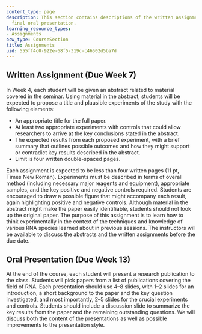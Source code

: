 ```yaml
---
content_type: page
description: This section contains descriptions of the written assignment and the
  final oral presentation.
learning_resource_types:
- Assignments
ocw_type: CourseSection
title: Assignments
uid: 555ff4c0-922e-68f5-319c-c46502d5ba7d
---
```


Written Assignment (Due Week 7)
-------------------------------

In Week 4, each student will be given an abstract related to material covered in the seminar. Using material in the abstract, students will be expected to propose a title and plausible experiments of the study with the following elements:

*   An appropriate title for the full paper.
*   At least two appropriate experiments with controls that could allow researchers to arrive at the key conclusions stated in the abstract.
*   The expected results from each proposed experiment, with a brief summary that outlines possible outcomes and how they might support or contradict key results described in the abstract.
*   Limit is four written double-spaced pages. 

Each assignment is expected to be less than four written pages (11 pt, Times New Roman). Experiments must be described in terms of overall method (including necessary major reagents and equipment), appropriate samples, and the key positive and negative controls required. Students are encouraged to draw a possible figure that might accompany each result, again highlighting positive and negative controls. Although material in the abstract might make the paper easily identifiable, students should not look up the original paper. The purpose of this assignment is to learn how to think experimentally in the context of the techniques and knowledge of various RNA species learned about in previous sessions. The instructors will be available to discuss the abstracts and the written assignments before the due date.

Oral Presentation (Due Week 13)
-------------------------------

At the end of the course, each student will present a research publication to the class. Students will pick papers from a list of publications covering the field of RNA. Each presentation should use 4–8 slides, with 1–2 slides for an introduction, a short background to the paper and the key question investigated, and most importantly, 2–5 slides for the crucial experiments and controls. Students should include a discussion slide to summarize the key results from the paper and the remaining outstanding questions. We will discuss both the content of the presentations as well as possible improvements to the presentation style.